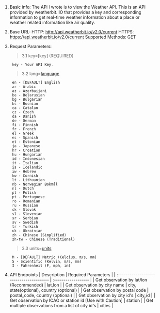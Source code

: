 1. Basic info:
The API I wrote is to view the Weather API. This is an API provided by weatherbit. IO that provides a key and corresponding information to get real-time weather information about a place or weather related information like air quality.


2. Base URL:
HTTP: http://api.weatherbit.io/v2.0/current
HTTPS: https://api.weatherbit.io/v2.0/current
Supported Methods: GET


3. Request Parameters:  
    >3.1 key=[key] (REQUIRED)  
    >>
        key - Your API Key.

    >3.2 lang=[language](optional)  
    >>
        en - [DEFAULT] English  
        ar - Arabic  
        az - Azerbaijani  
        be - Belarusian  
        bg - Bulgarian  
        bs - Bosnian  
        ca - Catalan  
        cz - Czech  
        da - Danish  
        de - German  
        fi - Finnish  
        fr - French  
        el - Greek  
        es - Spanish  
        et - Estonian  
        ja - Japanese  
        hr - Croation  
        hu - Hungarian  
        id - Indonesian  
        it - Italian  
        is - Icelandic  
        iw - Hebrew  
        kw - Cornish  
        lt - Lithuanian  
        nb - Norwegian Bokmål  
        nl - Dutch  
        pl - Polish  
        pt - Portuguese  
        ro - Romanian  
        ru - Russian  
        sk - Slovak  
        sl - Slovenian  
        sr - Serbian  
        sv - Swedish  
        tr - Turkish  
        uk - Ukrainian  
        zh - Chinese (Simplified)  
        zh-tw - Chinese (Traditional) 
  
    >3.3 units=[units](optional)
    >>
        M - [DEFAULT] Metric (Celcius, m/s, mm)
        S - Scientific (Kelvin, m/s, mm)
        I - Fahrenheit (F, mph, in)


4. API Endpoints
    | Description                              | Required Parameters |
    | :--------------------------------------- | :------------------ |
    | Get observation by lat/lon (Recommended) | lat,lon             |
    | Get observation by city name             | city, state(optional), country (optional) |
    | Get observation by postal code | postal_code, country (optional)	|
    | Get observation by city id's	| city_id	|
    | Get observation by ICAO or station id [Use with Caution] | station |
    | Get multiple observations from a list of city id's | cities |
